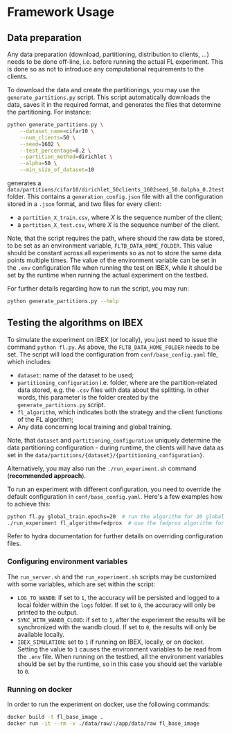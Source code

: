 # Framework Usage

## Data preparation

Any data preparation (download, partitioning, distribution to clients, ...) needs to be done off-line, i.e. before running the actual FL experiment. This is done so as not to introduce any computational requirements to the clients.

To download the data and create the partitionings, you may use the `generate_partitions.py` script. This script automatically downloads the data, saves it in the required format, and generates the files that determine the partitioning. For instance:

```bash
python generate_partitions.py \
    --dataset_name=cifar10 \
    --num_clients=50 \
    --seed=1602 \
    --test_percentage=0.2 \
    --partition_method=dirichlet \
    --alpha=50 \
    --min_size_of_dataset=10
```

generates a `data/partitions/cifar10/dirichlet_50clients_1602seed_50.0alpha_0.2test` folder. This contains a `generation_config.json` file with all the configuration stored in a `.json` format, and two files for every client:

- a `partition_X_train.csv`, where *X* is the sequence number of the client;
- a `partition_X_test.csv`, where *X* is the sequence number of the client.

Note, that the script requires the path, where should the raw data be stored, to be set as an environment variable, `FLTB_DATA_HOME_FOLDER`. This value should be constant across all experiments so as not to store the same data points multiple times. The value of the environment variable can be set in the `.env` configuration file when running the test on IBEX, while it should be set by the runtime when running the actual experiment on the testbed.

For further details regarding how to run the script, you may run:

```bash
python generate_partitions.py --help
```


## Testing the algorithms on IBEX

To simulate the experiment on IBEX (or locally), you just need to issue the command `python fl.py`. As above, the `FLTB_DATA_HOME_FOLDER` needs to be set. The script will load the configuration from `conf/base_config.yaml` file, which includes:

- `dataset`: name of the dataset to be used;
- `partitioning_configuration` i.e. folder, where are the partition-related data stored, e.g. the `.csv` files with data about the splitting. In other words, this parameter is the folder created by the `generate_partitions.py` script.
- `fl_algorithm`, which indicates both the strategy and the client functions of the FL algorithm;
- Any data concerning local training and global training.

Note, that `dataset` and `partitioning_configuration` uniquely determine the data partitioning configuration - during runtime, the clients will have data as set in the `data/partitions/{dataset}/{partitioning_configuration}`.

Alternatively, you may also run the `./run_experiment.sh` command (**recommended approach**).

To run an experiment with different configuration, you need to override the default configuration in `conf/base_config.yaml`. Here's a few examples how to achieve this:

```bash
python fl.py global_train.epochs=20  # run the algorithm for 20 global epochs
./run_experiment fl_algorithm=fedprox  # use the fedprox algorithm for training
```

Refer to hydra documentation for further details on overriding configuration files.

### Configuring environment variables

The `run_server.sh` and the `run_experiment.sh` scripts may be customized with some variables, which are set within the script:

* `LOG_TO_WANDB`: if set to `1`, the accuracy will be persisted and logged to a local folder within the `logs` folder. If set to `0`, the accuracy will only be printed to the output.
* `SYNC_WITH_WANDB_CLOUD`: if set to `1`, after the experiment the results will be synchronized with the wandb cloud. If set to `0`, the results will only be available locally.
* `IBEX_SIMULATION`: set to `1` if running on IBEX, locally, or on docker. Setting the value to `1` causes the environment variables to be read from the `.env` file. When running on the testbed, all the environment variables should be set by the runtime, so in this case you should set the variable to `0`.

### Running on docker

In order to run the experiment on docker, use the following commands:

```bash
docker build -t fl_base_image .
docker run -it --rm -v ./data/raw/:/app/data/raw fl_base_image
```
